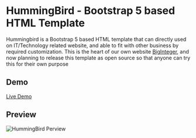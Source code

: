 # HummingBird - Bootstrap 5 based HTML Template
Hummingbird is a Bootstrap 5 based HTML template that can directly used on IT/Technology related website, and able to fit with other business by required customization.
This is the heart of our own website [BigInteger](https://bigintbd.com/), and now planning to release this template as open source so that anyone can try this for their own purpose

## Demo
[Live Demo](https://hummingbird.bigintbd.com/)

## Preview
![HummingBird Perview](https://hummingbird.bigintbd.com/img/preview/hummingbird.bigintbd.com_.webp)
